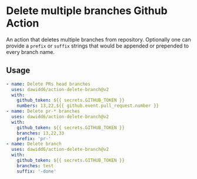 # Delete multiple branches Github Action

An action that deletes multiple branches from repository.
Optionally one can provide a `prefix` or `suffix` strings that would be appended or prepended to every branch name.

## Usage

```yaml
- name: Delete PRs head branches
  uses: dawidd6/action-delete-branch@v2
  with:
    github_token: ${{ secrets.GITHUB_TOKEN }}
    numbers: 13,22,${{ github.event.pull_request.number }}
- name: Delete pr-* branches
  uses: dawidd6/action-delete-branch@v2
  with:
    github_token: ${{ secrets.GITHUB_TOKEN }}
    branches: 13,22,33
    prefix: 'pr-'
- name: Delete branch
  uses: dawidd6/action-delete-branch@v2
  with:
    github_token: ${{ secrets.GITHUB_TOKEN }}
    branches: test
    suffix: '-done'
```
